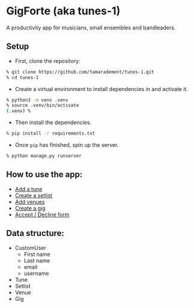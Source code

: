 # GigForte (aka tunes-1)
A productivity app for musicians, small ensembles and bandleaders.
## Setup
- First, clone the repository:
```sh
% git clone https://github.com/tamaradement/tunes-1.git
% cd tunes-1
```
- Create a virtual environment to install dependencies in and activate it.
```sh
% python3 -m venv .venv
% source .venv/bin/activate
(.venv) %
```
- Then install the dependencies.
```sh
% pip install -r requirements.txt
```
- Once `pip` has finished, spin up the server.
```sh
% python manage.py runserver
```
## How to use the app:
- [Add a tune](https://www.loom.com/share/8f0b57a0ad6848a88a633aff4035a891)
- [Create a setlist](https://www.loom.com/share/5b9be8825d394aeb8b935461f87abad5)
- [Add venues](https://www.loom.com/share/5b32ac6467204c6d879f803b852b6776)
- [Create a gig](https://www.loom.com/share/eaf8be7335e94519983823930639fc33)
- [Accept / Decline form](https://www.loom.com/share/432ac36fb0364a7c836f601e65eccf06)
## Data structure:
- CustomUser
    - First name
    - Last name
    - email
    - username
- Tune
- Setlist
- Venue
- Gig
